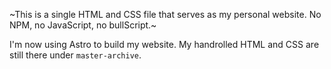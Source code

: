 ~This is a single HTML and CSS file that serves as my personal website. No NPM, no JavaScript, no bullScript.~

I'm now using Astro to build my website. My handrolled HTML and CSS are still there under `master-archive`.